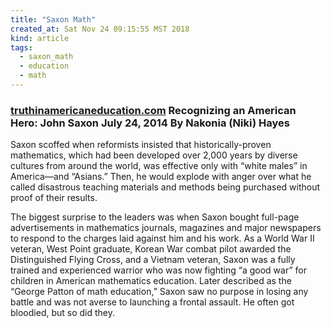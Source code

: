 ```yaml
---
title: "Saxon Math"
created_at: Sat Nov 24 09:15:55 MST 2018
kind: article
tags:
  - saxon_math
  - education
  - math
---
```


<h3>
  <a href="https://truthinamericaneducation.com/common-core-state-standards/recognizing-an-american-hero-john-saxon/" target="_blank">truthinamericaneducation.com</a>
  Recognizing an American Hero: John Saxon July 24, 2014 By Nakonia (Niki) Hayes 
</h3>

Saxon scoffed when reformists insisted that historically-proven
mathematics, which had been developed over 2,000 years by diverse cultures
from around the world, was effective only with “white males” in
America—and “Asians.” Then, he would explode with anger over what
he called disastrous teaching materials and methods being purchased
without proof of their results.

The biggest surprise to the leaders was when Saxon bought full-page
advertisements in mathematics journals, magazines and major newspapers
to respond to the charges laid against him and his work. As a World War
II veteran, West Point graduate, Korean War combat pilot awarded the
Distinguished Flying Cross, and a Vietnam veteran, Saxon was a fully
trained and experienced warrior who was now fighting “a good war”
for children in American mathematics education. Later described as the
“George Patton of math education,” Saxon saw no purpose in losing
any battle and was not averse to launching a frontal assault. He often
got bloodied, but so did they.

<!--
html boilerplate fragments
<a href="" target="_blank"></a>
<a name=""></a>
<img src="" width="400px">
<ul>
  <li></li>
  <li><a href="" target="_blank"></a></li>
</ul>
<pre>
</pre>
<p style="margin-bottom: 2em;"></p>
<hr style="border: 0; height: 3px; background: #333; background-image: linear-gradient(to right, #ccc, #333, #ccc);">
<pre><code>
</code></pre>
<math xmlns='http://www.w3.org/1998/Math/MathML' display='block'>
</math>
:-->

